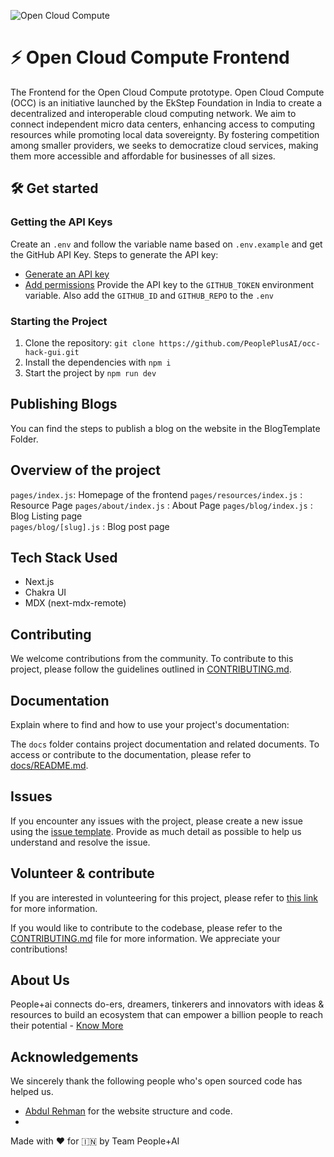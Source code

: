 
![](https://framerusercontent.com/images/VDOI9Zu8yzJNPNE77mn2dlGJLZ8.png?scale-down-to=512 "Open Cloud Compute")

# ⚡ Open Cloud Compute Frontend
The Frontend for the Open Cloud Compute prototype. Open Cloud Compute (OCC) is an initiative launched by the EkStep Foundation in India to create a decentralized and interoperable cloud computing network. We aim to connect independent micro data centers, enhancing access to computing resources while promoting local data sovereignty. By fostering competition among smaller providers, we seeks to democratize cloud services, making them more accessible and affordable for businesses of all sizes.

## 🛠 Get started

### Getting the API Keys
Create an `.env` and follow the variable name based on `.env.example` and get the GitHub API Key.
Steps to generate the API key:
- [Generate an API key](https://github.com/settings/tokens/new)
- [Add permissions](https://docs.github.com/en/github/authenticating-to-github/creating-a-personal-access-token#about-the-token-permissions)
Provide the API key to the `GITHUB_TOKEN` environment variable.
Also add the `GITHUB_ID` and `GITHUB_REPO` to the `.env`

### Starting the Project
1. Clone the repository: `git clone https://github.com/PeoplePlusAI/occ-hack-gui.git`
2. Install the dependencies with `npm i` 
3. Start the project by `npm run dev`

## Publishing Blogs
You can find the steps to publish a blog on the website in the BlogTemplate Folder.

## Overview of the project
`pages/index.js`: Homepage of the frontend 
`pages/resources/index.js` : Resource Page
`pages/about/index.js` : About Page
`pages/blog/index.js` : Blog Listing page  
`pages/blog/[slug].js` : Blog post page   

## Tech Stack Used
- Next.js
- Chakra UI
- MDX (next-mdx-remote)

## Contributing


We welcome contributions from the community. To contribute to this project, please follow the guidelines outlined in [CONTRIBUTING.md](.github/CONTRIBUTING.md).

## Documentation

Explain where to find and how to use your project's documentation:

The `docs` folder contains project documentation and related documents. To access or contribute to the documentation, please refer to [docs/README.md](docs/README.md).

## Issues
If you encounter any issues with the project, please create a new issue using the [issue template](.github/ISSUE_TEMPLATE.md). Provide as much detail as possible to help us understand and resolve the issue.


## Volunteer & contribute

If you are interested in volunteering for this project, please refer to [this link](https://peopleplus.ai/volunteer) for more information. 

If you would like to contribute to the codebase, please refer to the [CONTRIBUTING.md](.github/CONTRIBUTING.md) file for more information. We appreciate your contributions!


## About Us

People+ai connects do-ers, dreamers, tinkerers and innovators with ideas & resources to build an ecosystem that can empower a billion people to reach their potential - [Know More](https://peopleplus.ai/)

## Acknowledgements
We sincerely thank the following people who's open sourced code has helped us.
- [Abdul Rehman](https://github.com/abdulrcs) for the website structure and code.
- 
Made with ♥️ for 🇮🇳 by Team People+AI


